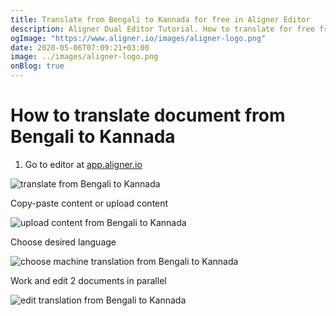 ```yaml
---
title: Translate from Bengali to Kannada for free in Aligner Editor
description: Aligner Dual Editor Tutorial. How to translate for free from Bengali to Kannada. Aligner is multilingual document management platform. 
ogImage: "https://www.aligner.io/images/aligner-logo.png"
date: 2020-05-06T07:09:21+03:00
image: ../images/aligner-logo.png
onBlog: true
---
```


# How to translate document from Bengali to Kannada

1. Go to editor at [app.aligner.io](https://app.aligner.io "Aligner App web page")

![translate from Bengali to Kannada](../aligner-blank-editor.png "translate from Bengali to Kannada")

Copy-paste content or upload content

![upload content from Bengali to Kannada](../aligner-uploaded-document.png "upload content from Bengali to Kannada")

Choose desired language

![choose machine translation from Bengali to Kannada](../aligner-language-dropdown.png "choose machine translation from Bengali to Kannada")

Work and edit 2 documents in parallel

![edit translation from Bengali to Kannada](../aligner-double-sitded-editor.png "edit translation from Bengali to Kannada")

